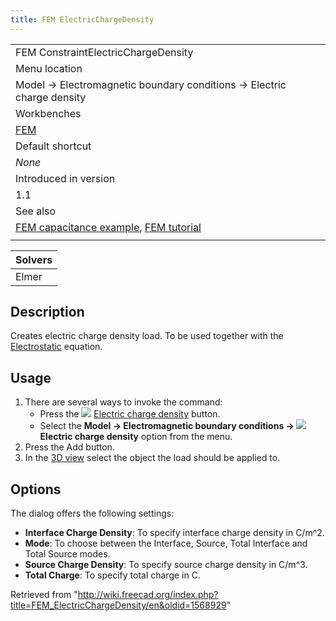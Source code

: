 ```yaml
---
title: FEM ElectricChargeDensity
---
```


|                                                                                                                                                 |
| ----------------------------------------------------------------------------------------------------------------------------------------------- |
| FEM ConstraintElectricChargeDensity                                                                                                             |
| Menu location                                                                                                                                   |
| Model → Electromagnetic boundary conditions → Electric charge density                                                                           |
| Workbenches                                                                                                                                     |
| [FEM](/FEM_Workbench "FEM Workbench")                                                                                                           |
| Default shortcut                                                                                                                                |
| _None_                                                                                                                                          |
| Introduced in version                                                                                                                           |
| 1.1                                                                                                                                             |
| See also                                                                                                                                        |
| [FEM capacitance example](/FEM_Example_Capacitance_Two_Balls "FEM Example Capacitance Two Balls"), [FEM tutorial](/FEM_tutorial "FEM tutorial") |
|                                                                                                                                                 |

| Solvers |
| ------- |
| Elmer   |

## Description

Creates electric charge density load. To be used together with the [Electrostatic](/FEM_EquationElectrostatic "FEM EquationElectrostatic") equation.

## Usage

1. There are several ways to invoke the command:
   - Press the ![](/images/FEM_ConstraintElectricChargeDensity.svg) [Electric charge density](/FEM_ElectricChargeDensity "FEM ElectricChargeDensity") button.
   - Select the **Model → Electromagnetic boundary conditions → ![](/images/FEM_ConstraintElectricChargeDensity.svg) Electric charge density** option from the menu.
2. Press the Add button.
3. In the [3D view](/3D_view "3D view") select the object the load should be applied to.

## Options

The dialog offers the following settings:

- **Interface Charge Density**: To specify interface charge density in C/m^2.
- **Mode**: To choose between the Interface, Source, Total Interface and Total Source modes.
- **Source Charge Density**: To specify source charge density in C/m^3.
- **Total Charge**: To specify total charge in C.

Retrieved from "<http://wiki.freecad.org/index.php?title=FEM_ElectricChargeDensity/en&oldid=1568929>"

